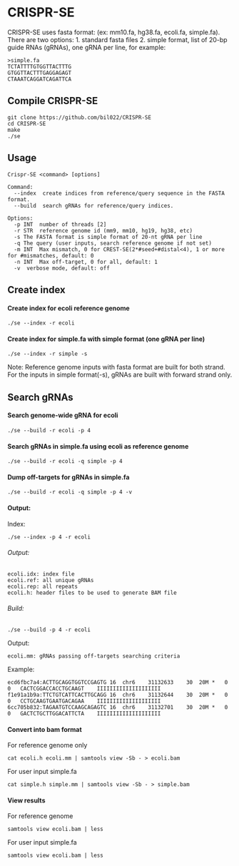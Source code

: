 # CRISPR-SE
CRISPR-SE uses fasta format: (ex: mm10.fa, hg38.fa, ecoli.fa, simple.fa). There are two options: 1. standard fasta files 2. simple format, list of 20-bp guide RNAs (gRNAs), one gRNA per line, for example:
```
>simple.fa
TCTATTTTGTGGTTACTTTG
GTGGTTACTTTGAGGAGAGT
CTAAATCAGGATCAGATTCA
```
## Compile CRISPR-SE
```
git clone https://github.com/bil022/CRISPR-SE
cd CRISPR-SE
make
./se
```
## Usage
```
Crispr-SE <command> [options]

Command:
  --index  create indices from reference/query sequence in the FASTA format.
  --build  search gRNAs for reference/query indices.

Options:
  -p INT  number of threads [2]
  -r STR  reference genome id (mm9, mm10, hg19, hg38, etc)
  -s The FASTA format is simple format of 20-nt gRNA per line
  -q The query (user inputs, search reference genome if not set)
  -m INT  Max mismatch, 0 for CREST-SE(2*#seed+#distal<4), 1 or more for #mismatches, default: 0
  -n INT  Max off-target, 0 for all, default: 1
  -v  verbose mode, default: off
```
## Create index
#### Create index for ecoli reference genome
```
./se --index -r ecoli
```
#### Create index for simple.fa with simple format (one gRNA per line)
```
./se --index -r simple -s
```
Note: Reference genome inputs with fasta format are built for both strand. For the inputs in simple format(-s), gRNAs are built with forward strand only.

## Search gRNAs
#### Search genome-wide gRNA for ecoli
```
./se --build -r ecoli -p 4
```
#### Search gRNAs in simple.fa using ecoli as reference genome
```
./se --build -r ecoli -q simple -p 4
```
#### Dump off-targets for gRNAs in simple.fa
```
./se --build -r ecoli -q simple -p 4 -v

```
#### Output:
Index:
```
./se --index -p 4 -r ecoli
```
###### Output:
```
ecoli.idx: index file
ecoli.ref: all unique gRNAs
ecoli.rep: all repeats
ecoli.h: header files to be used to generate BAM file
```
###### Build:
```
./se --build -p 4 -r ecoli
```
Output:
```
ecoli.mm: gRNAs passing off-targets searching criteria 
```
Example:

```
ecd6fbc7a4:ACTTGCAGGTGGTCCGAGTG	16	chr6	31132633	30	20M	*	0	0	CACTCGGACCACCTGCAAGT	IIIIIIIIIIIIIIIIIIII
f1e91a1b9a:TTCTGTCATTCACTTGCAGG	16	chr6	31132644	30	20M	*	0	0	CCTGCAAGTGAATGACAGAA	IIIIIIIIIIIIIIIIIIII
6cc705b832:TAGAATGTCCAAGCAGAGTC	16	chr6	31132701	30	20M	*	0	0	GACTCTGCTTGGACATTCTA	IIIIIIIIIIIIIIIIIIII
```

#### Convert into bam format
For reference genome only
```
cat ecoli.h ecoli.mm | samtools view -Sb - > ecoli.bam
```
For user input simple.fa
```
cat simple.h simple.mm | samtools view -Sb - > simple.bam
```
#### View results
For reference genome
```
samtools view ecoli.bam | less
```
For user input simple.fa
```
samtools view ecoli.bam | less
```
